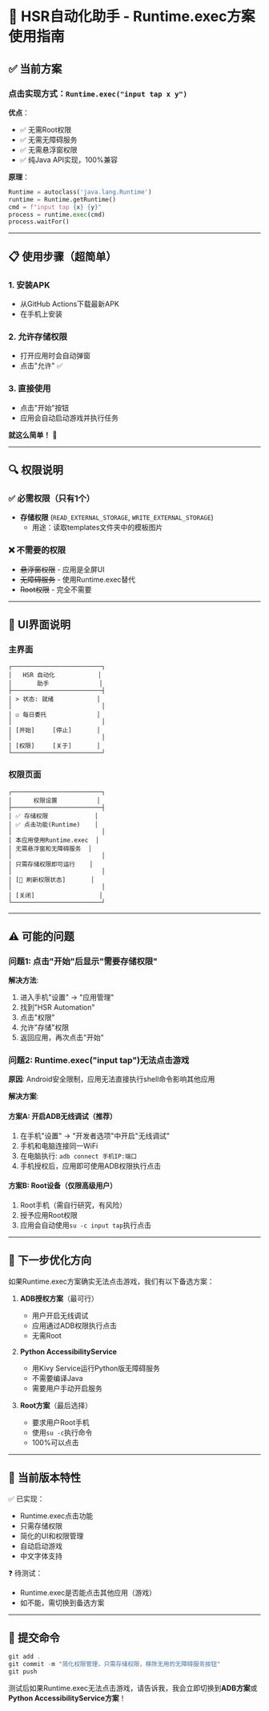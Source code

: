 # 📱 HSR自动化助手 - Runtime.exec方案使用指南

## ✅ 当前方案

### 点击实现方式：`Runtime.exec("input tap x y")`

**优点**：
- ✅ 无需Root权限
- ✅ 无需无障碍服务
- ✅ 无需悬浮窗权限
- ✅ 纯Java API实现，100%兼容

**原理**：
```python
Runtime = autoclass('java.lang.Runtime')
runtime = Runtime.getRuntime()
cmd = f"input tap {x} {y}"
process = runtime.exec(cmd)
process.waitFor()
```

---

## 📋 使用步骤（超简单）

### 1. 安装APK
- 从GitHub Actions下载最新APK
- 在手机上安装

### 2. 允许存储权限
- 打开应用时会自动弹窗
- 点击"允许" ✅

### 3. 直接使用
- 点击"开始"按钮
- 应用会自动启动游戏并执行任务

**就这么简单！** 🎉

---

## 🔍 权限说明

### ✅ 必需权限（只有1个）
- **存储权限** (`READ_EXTERNAL_STORAGE`, `WRITE_EXTERNAL_STORAGE`)
  - 用途：读取templates文件夹中的模板图片

### ❌ 不需要的权限
- ~~悬浮窗权限~~ - 应用是全屏UI
- ~~无障碍服务~~ - 使用Runtime.exec替代
- ~~Root权限~~ - 完全不需要

---

## 📱 UI界面说明

### 主界面
```
┌─────────────────────────┐
│   HSR 自动化            │
│       助手              │
├─────────────────────────┤
│ > 状态: 就绪            │
│                         │
│ ☑ 每日委托              │
│                         │
│ [开始]     [停止]       │
│                         │
│ [权限]     [关于]       │
└─────────────────────────┘
```

### 权限页面
```
┌─────────────────────────┐
│      权限设置           │
├─────────────────────────┤
│ ✅ 存储权限             │
│ ✅ 点击功能(Runtime)    │
│                         │
│ 本应用使用Runtime.exec  │
│ 无需悬浮窗和无障碍服务  │
│                         │
│ 只需存储权限即可运行    │
│                         │
│ [🔄 刷新权限状态]       │
│                         │
│ [关闭]                  │
└─────────────────────────┘
```

---

## ⚠️ 可能的问题

### 问题1: 点击"开始"后显示"需要存储权限"
**解决方法**:
1. 进入手机"设置" → "应用管理"
2. 找到"HSR Automation"
3. 点击"权限"
4. 允许"存储"权限
5. 返回应用，再次点击"开始"

### 问题2: Runtime.exec("input tap")无法点击游戏
**原因**: Android安全限制，应用无法直接执行shell命令影响其他应用

**解决方案**:
#### 方案A: 开启ADB无线调试（推荐）
1. 在手机"设置" → "开发者选项"中开启"无线调试"
2. 手机和电脑连接同一WiFi
3. 在电脑执行: `adb connect 手机IP:端口`
4. 手机授权后，应用即可使用ADB权限执行点击

#### 方案B: Root设备（仅限高级用户）
1. Root手机（需自行研究，有风险）
2. 授予应用Root权限
3. 应用会自动使用`su -c input tap`执行点击

---

## 🎯 下一步优化方向

如果Runtime.exec方案确实无法点击游戏，我们有以下备选方案：

1. **ADB授权方案**（最可行）
   - 用户开启无线调试
   - 应用通过ADB权限执行点击
   - 无需Root

2. **Python AccessibilityService**
   - 用Kivy Service运行Python版无障碍服务
   - 不需要编译Java
   - 需要用户手动开启服务

3. **Root方案**（最后选择）
   - 要求用户Root手机
   - 使用`su -c`执行命令
   - 100%可以点击

---

## 📝 当前版本特性

✅ 已实现：
- Runtime.exec点击功能
- 只需存储权限
- 简化的UI和权限管理
- 自动启动游戏
- 中文字体支持

❓ 待测试：
- Runtime.exec是否能点击其他应用（游戏）
- 如不能，需切换到备选方案

---

## 🚀 提交命令

```powershell
git add .
git commit -m "简化权限管理，只需存储权限，移除无用的无障碍服务按钮"
git push
```

测试后如果Runtime.exec无法点击游戏，请告诉我，我会立即切换到**ADB方案**或**Python AccessibilityService方案**！

